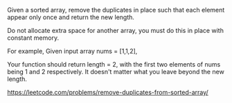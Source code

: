 Given a sorted array, remove the duplicates in place such that each element appear only once and return the new length.

Do not allocate extra space for another array, you must do this in place with constant memory.

For example,
Given input array nums = [1,1,2],

Your function should return length = 2, with the first two elements of nums being 1 and 2 respectively. It doesn't matter what you leave beyond the new length.

https://leetcode.com/problems/remove-duplicates-from-sorted-array/


